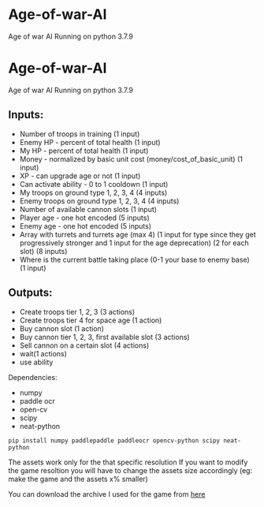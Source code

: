 # Age-of-war-AI
Age of war AI
Running on python 3.7.9

# Age-of-war-AI
Age of war AI
Running on python 3.7.9

## Inputs:
- Number of troops in training (1 input)
- Enemy HP - percent of total health (1 input)
- My HP - percent of total health (1 input)
- Money - normalized by basic unit cost (money/cost_of_basic_unit) (1 input)
- XP - can upgrade age or not (1 input)
- Can activate ability - 0 to 1 cooldown (1 input)
- My troops on ground type 1, 2, 3, 4 (4 inputs)
- Enemy troops on ground type 1, 2, 3, 4 (4 inputs)
- Number of available cannon slots (1 input)
- Player age - one hot encoded (5 inputs)
- Enemy age - one hot encoded (5 inputs)
- Array with turrets and turrets age (max 4) (1 input for type since they get progressively stronger and 1 input for the age deprecation) (2 for each slot) (8 inputs)
- Where is the current battle taking place (0-1 your base to enemy base) (1 input)

## Outputs:
- Create troops tier 1, 2, 3 (3 actions)
- Create troops tier 4 for space age (1 action)
- Buy cannon slot (1 action)
- Buy cannon tier 1, 2, 3, first available slot (3 actions)
- Sell cannon on a certain slot (4 actions)
- wait(1 actions)
- use ability


Dependencies:

- numpy
- paddle ocr
- open-cv
- scipy
- neat-python

`
pip install numpy paddlepaddle paddleocr opencv-python scipy neat-python
`

The assets work only for the that specific resolution
If you want to modify the game resoltion you will have to change the assets size accordingly (eg: make the game and the assets x% smaller)


You can download the archive I used for the game from [here]("https://github.com/erupturatis/Decompiled-flash-games-archive")

